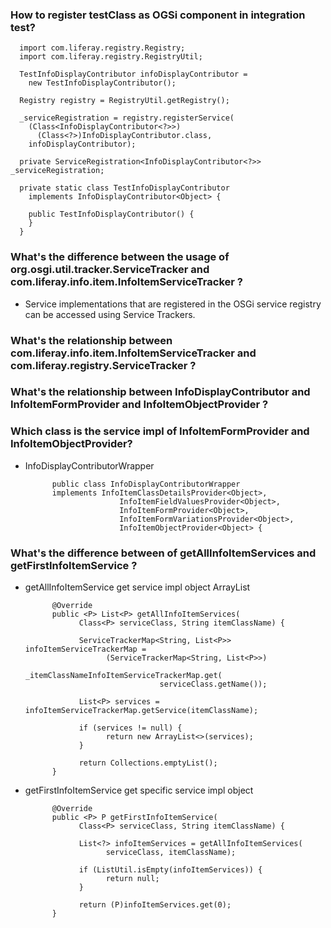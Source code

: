 ### How to register testClass as OGSi component in integration test?

      import com.liferay.registry.Registry;
      import com.liferay.registry.RegistryUtil;

      TestInfoDisplayContributor infoDisplayContributor =
        new TestInfoDisplayContributor();

      Registry registry = RegistryUtil.getRegistry();

      _serviceRegistration = registry.registerService(
        (Class<InfoDisplayContributor<?>>)
          (Class<?>)InfoDisplayContributor.class,
        infoDisplayContributor);

      private ServiceRegistration<InfoDisplayContributor<?>> _serviceRegistration;

      private static class TestInfoDisplayContributor
        implements InfoDisplayContributor<Object> {

        public TestInfoDisplayContributor() {
        }
      }
      
### What's the difference between the usage of org.osgi.util.tracker.ServiceTracker and com.liferay.info.item.InfoItemServiceTracker ?

-  Service implementations that are registered in the OSGi service registry can be accessed using Service Trackers.


### What's the relationship between com.liferay.info.item.InfoItemServiceTracker and com.liferay.registry.ServiceTracker ?


### What's the relationship between InfoDisplayContributor and InfoItemFormProvider and InfoItemObjectProvider ?


### Which class is the service impl of InfoItemFormProvider and InfoItemObjectProvider?

- InfoDisplayContributorWrapper

            public class InfoDisplayContributorWrapper
            implements InfoItemClassDetailsProvider<Object>,
                           InfoItemFieldValuesProvider<Object>,
                           InfoItemFormProvider<Object>,
                           InfoItemFormVariationsProvider<Object>,
                           InfoItemObjectProvider<Object> {
                           
### What's the difference between of getAllInfoItemServices and getFirstInfoItemService ?

- getAllInfoItemService get service impl object ArrayList

            @Override
            public <P> List<P> getAllInfoItemServices(
                  Class<P> serviceClass, String itemClassName) {

                  ServiceTrackerMap<String, List<P>> infoItemServiceTrackerMap =
                        (ServiceTrackerMap<String, List<P>>)
                              _itemClassNameInfoItemServiceTrackerMap.get(
                                    serviceClass.getName());

                  List<P> services = infoItemServiceTrackerMap.getService(itemClassName);

                  if (services != null) {
                        return new ArrayList<>(services);
                  }

                  return Collections.emptyList();
            }


- getFirstInfoItemService get specific service impl object

            @Override
            public <P> P getFirstInfoItemService(
                  Class<P> serviceClass, String itemClassName) {

                  List<?> infoItemServices = getAllInfoItemServices(
                        serviceClass, itemClassName);

                  if (ListUtil.isEmpty(infoItemServices)) {
                        return null;
                  }

                  return (P)infoItemServices.get(0);
            }
